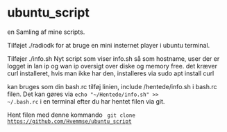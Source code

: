 # ubuntu_script
en Samling af mine scripts.


Tilføjet ./radiodk for at bruge en mini insternet player i ubuntu terminal.

Tilføjer ./info.sh
Nyt script som viser info.sh så som hostname, user der er logget in lan ip og wan ip oversigt over diske  og memory free. 
det kræver curl installeret, hvis man ikke har den, installeres via sudo apt install curl

kan bruges som din bash.rc tilføj linien, include /hentede/info.sh i bash.rc filen. Det kan gøres via 
<code>echo "~/Hentede/info.sh" >> ~/.bash.rc</code> i en terminal efter du har hentet filen via git.

Hent filen med denne kommando <code> git clone https://github.com/Hvemmse/ubuntu_script</code>
